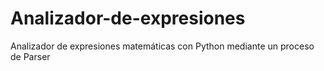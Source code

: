 # Analizador-de-expresiones
Analizador de expresiones matemáticas con Python mediante un proceso de Parser 
